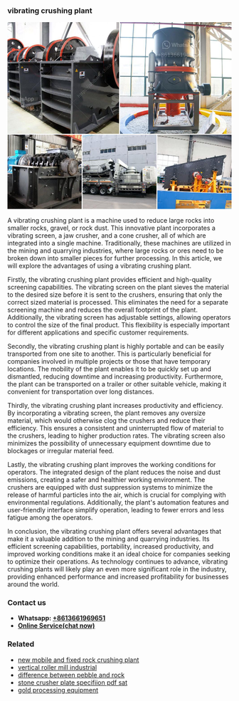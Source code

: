 <h3>vibrating crushing plant</h3><img src='1704791157.jpg' alt=''><p>A vibrating crushing plant is a machine used to reduce large rocks into smaller rocks, gravel, or rock dust. This innovative plant incorporates a vibrating screen, a jaw crusher, and a cone crusher, all of which are integrated into a single machine. Traditionally, these machines are utilized in the mining and quarrying industries, where large rocks or ores need to be broken down into smaller pieces for further processing. In this article, we will explore the advantages of using a vibrating crushing plant.</p><p>Firstly, the vibrating crushing plant provides efficient and high-quality screening capabilities. The vibrating screen on the plant sieves the material to the desired size before it is sent to the crushers, ensuring that only the correct sized material is processed. This eliminates the need for a separate screening machine and reduces the overall footprint of the plant. Additionally, the vibrating screen has adjustable settings, allowing operators to control the size of the final product. This flexibility is especially important for different applications and specific customer requirements.</p><p>Secondly, the vibrating crushing plant is highly portable and can be easily transported from one site to another. This is particularly beneficial for companies involved in multiple projects or those that have temporary locations. The mobility of the plant enables it to be quickly set up and dismantled, reducing downtime and increasing productivity. Furthermore, the plant can be transported on a trailer or other suitable vehicle, making it convenient for transportation over long distances.</p><p>Thirdly, the vibrating crushing plant increases productivity and efficiency. By incorporating a vibrating screen, the plant removes any oversize material, which would otherwise clog the crushers and reduce their efficiency. This ensures a consistent and uninterrupted flow of material to the crushers, leading to higher production rates. The vibrating screen also minimizes the possibility of unnecessary equipment downtime due to blockages or irregular material feed.</p><p>Lastly, the vibrating crushing plant improves the working conditions for operators. The integrated design of the plant reduces the noise and dust emissions, creating a safer and healthier working environment. The crushers are equipped with dust suppression systems to minimize the release of harmful particles into the air, which is crucial for complying with environmental regulations. Additionally, the plant's automation features and user-friendly interface simplify operation, leading to fewer errors and less fatigue among the operators.</p><p>In conclusion, the vibrating crushing plant offers several advantages that make it a valuable addition to the mining and quarrying industries. Its efficient screening capabilities, portability, increased productivity, and improved working conditions make it an ideal choice for companies seeking to optimize their operations. As technology continues to advance, vibrating crushing plants will likely play an even more significant role in the industry, providing enhanced performance and increased profitability for businesses around the world.</p><h3>Contact us</h3><ul><li><strong>Whatsapp:&nbsp;<a href="https://wa.me/8613661969651">+8613661969651</a></strong></li><li><a href="https://swt.shibang-china.com/?git&amp;zhl&amp;vibrating crushing plant"><strong>Online Service(chat now)</strong></a></li></ul><h3>Related</h3><ul><li><a href='new mobile and fixed rock crushing plant.md'>new mobile and fixed rock crushing plant</a></li><li><a href='vertical roller mill industrial.md'>vertical roller mill industrial</a></li><li><a href='difference between pebble and rock.md'>difference between pebble and rock</a></li><li><a href='stone crusher plate specifiion pdf sat.md'>stone crusher plate specifiion pdf sat</a></li><li><a href='gold processing equipment.md'>gold processing equipment</a></li></ul>